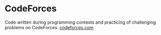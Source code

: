 # CodeForces

Code written during programming contests and practicing of challenging problems on CodeForces.
[codeforces.com](https://codeforces.com/)
